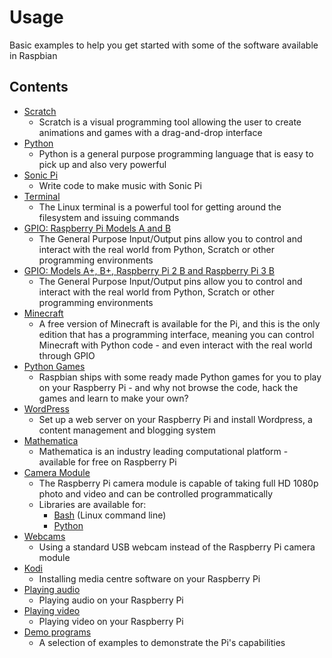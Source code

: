 # Usage

Basic examples to help you get started with some of the software available in Raspbian

## Contents

- [Scratch](scratch/README.md)
    - Scratch is a visual programming tool allowing the user to create animations and games with a drag-and-drop interface
- [Python](python/README.md)
    - Python is a general purpose programming language that is easy to pick up and also very powerful
- [Sonic Pi](sonic-pi/README.md)
    - Write code to make music with Sonic Pi
- [Terminal](terminal/README.md)
    - The Linux terminal is a powerful tool for getting around the filesystem and issuing commands
- [GPIO: Raspberry Pi Models A and B](gpio/README.md)
    - The General Purpose Input/Output pins allow you to control and interact with the real world from Python, Scratch or other programming environments
- [GPIO: Models A+, B+, Raspberry Pi 2 B and Raspberry Pi 3 B](gpio-plus-and-raspi2/README.md)
    - The General Purpose Input/Output pins allow you to control and interact with the real world from Python, Scratch or other programming environments
- [Minecraft](minecraft/README.md)
    - A free version of Minecraft is available for the Pi, and this is the only edition that has a programming interface, meaning you can control Minecraft with Python code - and even interact with the real world through GPIO
- [Python Games](python-games/README.md)
    - Raspbian ships with some ready made Python games for you to play on your Raspberry Pi - and why not browse the code, hack the games and learn to make your own?
- [WordPress](wordpress/README.md)
    - Set up a web server on your Raspberry Pi and install Wordpress, a content management and blogging system
- [Mathematica](mathematica/README.md)
    - Mathematica is an industry leading computational platform - available for free on Raspberry Pi
- [Camera Module](camera/README.md)
    - The Raspberry Pi camera module is capable of taking full HD 1080p photo and video and can be controlled programmatically
    - Libraries are available for:
        - [Bash](camera/raspicam/README.md) (Linux command line)
        - [Python](camera/python/README.md)
- [Webcams](webcams/README.md)
    - Using a standard USB webcam instead of the Raspberry Pi camera module
- [Kodi](kodi/README.md)
    - Installing media centre software on your Raspberry Pi
- [Playing audio](audio/README.md)
    - Playing audio on your Raspberry Pi
- [Playing video](video/README.md)
    - Playing video on your Raspberry Pi
- [Demo programs](demos/README.md)
    - A selection of examples to demonstrate the Pi's capabilities
